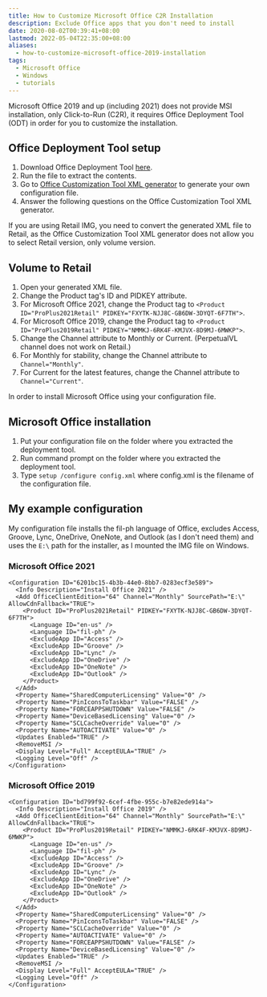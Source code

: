 ```yaml
---
title: How to Customize Microsoft Office C2R Installation
description: Exclude Office apps that you don't need to install
date: 2020-08-02T00:39:41+08:00
lastmod: 2022-05-04T22:35:00+08:00
aliases:
  - how-to-customize-microsoft-office-2019-installation
tags:
  - Microsoft Office
  - Windows
  - tutorials
---
```

Microsoft Office 2019 and up (including 2021) does not provide MSI installation, only Click-to-Run (C2R), it requires Office Deployment Tool (ODT) in order for you to customize the installation.

## Office Deployment Tool setup
1. Download Office Deployment Tool [here](https://www.microsoft.com/en-us/download/details.aspx?id=49117).
2. Run the file to extract the contents.
3. Go to [Office Customization Tool XML generator](https://config.office.com) to generate your own configuration file.
4. Answer the following questions on the Office Customization Tool XML generator.

If you are using Retail IMG, you need to convert the generated XML file to Retail, as the Office Customization Tool XML generator does not allow you to select Retail version, only volume version.

## Volume to Retail
1. Open your generated XML file.
2. Change the Product tag's ID and PIDKEY attribute.
  1. For Microsoft Office 2021, change the Product tag to `<Product ID="ProPlus2021Retail" PIDKEY="FXYTK-NJJ8C-GB6DW-3DYQT-6F7TH">`.
  2. For Microsoft Office 2019, change the Product tag to `<Product ID="ProPlus2019Retail" PIDKEY="NMMKJ-6RK4F-KMJVX-8D9MJ-6MWKP">`.
3. Change the Channel attribute to Monthly or Current. (PerpetualVL channel does not work on Retail.)
  1. For Monthly for stability, change the Channel attribute to `Channel="Monthly"`.
  2. For Current for the latest features, change the Channel attribute to `Channel="Current"`.

In order to install Microsoft Office using your configuration file.

## Microsoft Office installation
1. Put your configuration file on the folder where you extracted the deployment tool.
2. Run command prompt on the folder where you extracted the deployment tool.
3. Type `setup /configure config.xml` where config.xml is the filename of the configuration file.

## My example configuration
My configuration file installs the fil-ph language of Office, excludes Access, Groove, Lync, OneDrive, OneNote, and Outlook (as I don't need them) and uses the `E:\` path for the installer, as I mounted the IMG file on Windows.

### Microsoft Office 2021
```
<Configuration ID="6201bc15-4b3b-44e0-8bb7-0283ecf3e589">
  <Info Description="Install Office 2021" />
  <Add OfficeClientEdition="64" Channel="Monthly" SourcePath="E:\" AllowCdnFallback="TRUE">
    <Product ID="ProPlus2021Retail" PIDKEY="FXYTK-NJJ8C-GB6DW-3DYQT-6F7TH">
      <Language ID="en-us" />
      <Language ID="fil-ph" />
      <ExcludeApp ID="Access" />
      <ExcludeApp ID="Groove" />
      <ExcludeApp ID="Lync" />
      <ExcludeApp ID="OneDrive" />
      <ExcludeApp ID="OneNote" />
      <ExcludeApp ID="Outlook" />
    </Product>
  </Add>
  <Property Name="SharedComputerLicensing" Value="0" />
  <Property Name="PinIconsToTaskbar" Value="FALSE" />
  <Property Name="FORCEAPPSHUTDOWN" Value="FALSE" />
  <Property Name="DeviceBasedLicensing" Value="0" />
  <Property Name="SCLCacheOverride" Value="0" />
  <Property Name="AUTOACTIVATE" Value="0" />
  <Updates Enabled="TRUE" />
  <RemoveMSI />
  <Display Level="Full" AcceptEULA="TRUE" />
  <Logging Level="Off" />
</Configuration>
```

### Microsoft Office 2019
```
<Configuration ID="bd799f92-6cef-4fbe-955c-b7e82ede914a">
  <Info Description="Install Office 2019" />
  <Add OfficeClientEdition="64" Channel="Monthly" SourcePath="E:\" AllowCdnFallback="TRUE">
    <Product ID="ProPlus2019Retail" PIDKEY="NMMKJ-6RK4F-KMJVX-8D9MJ-6MWKP">
      <Language ID="en-us" />
      <Language ID="fil-ph" />
      <ExcludeApp ID="Access" />
      <ExcludeApp ID="Groove" />
      <ExcludeApp ID="Lync" />
      <ExcludeApp ID="OneDrive" />
      <ExcludeApp ID="OneNote" />
      <ExcludeApp ID="Outlook" />
    </Product>
  </Add>
  <Property Name="SharedComputerLicensing" Value="0" />
  <Property Name="PinIconsToTaskbar" Value="FALSE" />
  <Property Name="SCLCacheOverride" Value="0" />
  <Property Name="AUTOACTIVATE" Value="0" />
  <Property Name="FORCEAPPSHUTDOWN" Value="FALSE" />
  <Property Name="DeviceBasedLicensing" Value="0" />
  <Updates Enabled="TRUE" />
  <RemoveMSI />
  <Display Level="Full" AcceptEULA="TRUE" />
  <Logging Level="Off" />
</Configuration>
```
